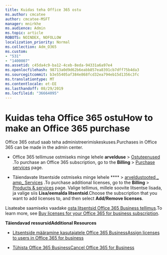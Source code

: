 ```yaml
---
title: Kuidas teha Office 365 ostu
ms.author: cmcatee
author: cmcatee-MSFT
manager: mnirkhe
ms.audience: Admin
ms.topic: article
ROBOTS: NOINDEX, NOFOLLOW
localization_priority: Normal
ms.collection: Adm_O365
ms.custom:
- "531"
- "1400007"
ms.assetid: c45da4c9-ba12-4ceb-8eda-94331a6a97e4
ms.openlocfilehash: 98713a0d9d62b6eabb857ea8391cb7dff75b4da3
ms.sourcegitcommit: b3e55405af384e868fcd32ea794eb15d1356c3fc
ms.translationtype: MT
ms.contentlocale: et-EE
ms.lasthandoff: 08/29/2019
ms.locfileid: "36664095"
---
```

# <a name="how-to-make-an-office-365-purchase"></a><span data-ttu-id="3ec29-102">Kuidas teha Office 365 ostu</span><span class="sxs-lookup"><span data-stu-id="3ec29-102">How to make an Office 365 purchase</span></span>

<span data-ttu-id="3ec29-103">Office 365 ostud saab teha administreerimiskeskuses.</span><span class="sxs-lookup"><span data-stu-id="3ec29-103">Purchases in Office 365 can be made in the admin center.</span></span>
  
- <span data-ttu-id="3ec29-104">Office 365 tellimuse ostmiseks minge lehele **arvelduse** \> [Ostuteenused](https://go.microsoft.com/fwlink/p/?linkid=868433) .</span><span class="sxs-lookup"><span data-stu-id="3ec29-104">To purchase an Office 365 subscription, go to the **Billing** \> [Purchase services](https://go.microsoft.com/fwlink/p/?linkid=868433) page.</span></span>

- <span data-ttu-id="3ec29-105">Täiendavate litsentside ostmiseks minge lehele \*\*\*\* \> [arveldustooted _ amp_ Services](https://go.microsoft.com/fwlink/p/?linkid=842054) .</span><span class="sxs-lookup"><span data-stu-id="3ec29-105">To purchase additional licenses, go to the **Billing** \> [Products & services](https://go.microsoft.com/fwlink/p/?linkid=842054) page.</span></span> <span data-ttu-id="3ec29-106">Valige tellimus, millele soovite litsentse lisada, ja valige siis **Lisa/eemalda litsentsid**.</span><span class="sxs-lookup"><span data-stu-id="3ec29-106">Choose the subscription that you want to add licenses to, and then select **Add/Remove licenses**.</span></span>
  
<span data-ttu-id="3ec29-107">Lisateabe saamiseks vaadake [osta litsentsid Office 365 Business tellimus](https://docs.microsoft.com/office365/admin/subscriptions-and-billing/buy-licenses).</span><span class="sxs-lookup"><span data-stu-id="3ec29-107">To learn more, see [Buy licenses for your Office 365 for business subscription](https://docs.microsoft.com/office365/admin/subscriptions-and-billing/buy-licenses).</span></span>

<span data-ttu-id="3ec29-108">**Täiendavad ressursid**</span><span class="sxs-lookup"><span data-stu-id="3ec29-108">**Additional Resources**</span></span>
  
- [<span data-ttu-id="3ec29-109">Litsentside määramine kasutajatele Office 365 Business</span><span class="sxs-lookup"><span data-stu-id="3ec29-109">Assign licenses to users in Office 365 for business</span></span>](https://docs.microsoft.com/office365/admin/subscriptions-and-billing/assign-licenses-to-users)

- [<span data-ttu-id="3ec29-110">Tühista Office 365 Business</span><span class="sxs-lookup"><span data-stu-id="3ec29-110">Cancel Office 365 for Business</span></span>](https://docs.microsoft.com/office365/admin/subscriptions-and-billing/cancel-your-subscription)
